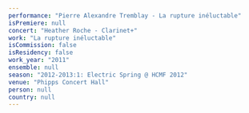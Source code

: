 ```yaml
---
performance: "Pierre Alexandre Tremblay - La rupture inéluctable"
isPremiere: null
concert: "Heather Roche - Clarinet+"
work: "La rupture inéluctable"
isCommission: false
isResidency: false
work_year: "2011"
ensemble: null
season: "2012-2013:1: Electric Spring @ HCMF 2012"
venue: "Phipps Concert Hall"
person: null
country: null
---
```


